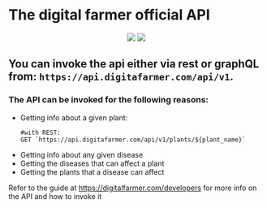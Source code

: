 # The digital farmer official API

<p align="center">
<a href="https://github.com/ndaba1/digital-farmer-api/actions?query=workflow%3ACI"><img src="https://img.shields.io/github/workflow/ndaba1/digital-farmer-api/CI?style=flat-square"></a>
<a href="https://en.wikipedia.org/wiki/Representational_state_transfer"><img src="https://img.shields.io/badge/interface-REST-brightgreen.svg?longCache=true&style=flat-square"></a>
</p>


You can invoke the api either via rest or graphQL from:
 `https://api.digitafarmer.com/api/v1`.
---

### The API can be invoked for the following reasons:
- Getting info about a given plant:
  ```
  #with REST:
  GET `https://api.digitafarmer.com/api/v1/plants/${plant_name}`

  ```
- Getting info about any given disease
- Getting the diseases that can affect a plant
- Getting the plants that a disease can affect

Refer to the guide at https://digitalfarmer.com/developers for more info on the API and how to invoke it